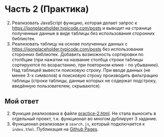 Часть 2 (Практика)
===

2. Реализовать JavaScript функцию, которая делает запрос к https://jsonplaceholder.typicode.com/posts и выводит на странице полученные данные в виде таблицы без использования сторонних библиотек.
3. Реализовать таблицу на основе полученных данных с https://jsonplaceholder.typicode.com/posts без использования сторонних библиотек. Добавить возможность сортировки по столбцам (при нажатии на название столбца строки таблицы сортируются по возрастанию, при повторном клике - по убыванию). Над таблицей вывести поисковую строку. При вводе данных (не менее 3-х символов) в поисковую строку производить фильтрацию таблицы (строки таблицы, данные которых не содержат подстроку, введённую пользователем, скрываются).


## Мой ответ

2. Функция реализована в файле [practice-2.html](practice-2.html). Не стала выносить в отдельный проект, т.к. функционал во многом дублирует 3 задание.
3. Функционал реализован в `search.js`, который подключается к `index.thml`. Публикация на [Github Pages](https://nagraiv.github.io/UniBase-practice2-3/).

